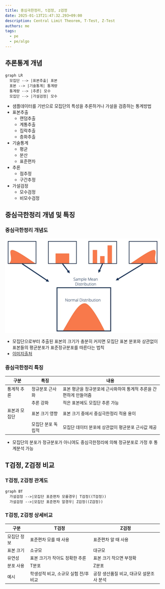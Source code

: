 ```yaml
---
title: 중심극한정리, t검정, z검정
date: 2025-01-13T21:47:32.293+09:00
description: Central Limit Theorem, T-Test, Z-Test
authors: me
tags:
  - pe
  - pe/algo 
---
```


## 추론통계 개념

```mermaid
graph LR
  모집단 --> |표본추출| 표본
  표본 --> |기술통계| 통계량
  통계량 --> |추론| 모수
  모집단 --> |가설검정| 모수
```

- 샘플데이터를 기반으로 모집단의 특성을 추론하거나 가설을 검증하는 통계방법
- 표본추출
  - 랜덤추출
  - 계통추출
  - 집락추출
  - 층화추출
- 기술통계
  - 평균
  - 분산
  - 표준편차
- 추론
  - 점추정
  - 구간추정
- 가설검정
  - 모수검정
  - 비모수검정

## 중심극한정리 개념 및 특징

### 중심극한정리 개념도

![CLT](./assets/clt.webp)

- 모집단으로부터 추출된 표본의 크기가 충분히 커지면 모집단 표본 분포와 상관없이 표본들의 평균분포가 표준정규분포를 따른다는 법칙
- [이미지출처](https://corporatefinanceinstitute.com/resources/data-science/central-limit-theorem/)

### 중심극한정리 특징

| 구분 | 특징 | 내용 |
| --- | --- | --- |
| 통계적 추론 | 정규분포 근사화 | 표본 평균을 정규분포에 근사화하여 통계적 추론을 간편하게 만들어줌 |
| | 추론 강화 | 적은 표본에도 모집단 추론 가능 |
| 표본과 모집단 | 표본 크기 영향 | 표본 크기 중에서 중심극한정리 적용 용이 |
| | 모집단 분포 독립적 | 모집단 데이터 분포에 상관없이 평균분포 근사값 제공 |

- 모집단의 분포가 정규분포가 아니여도 중심극한정리에 의해 정규분포로 가정 후 통계분석 가능

## T검정, Z검정 비교

### T검정, Z검정 관계도

```mermaid
graph BT
  가설검정 -->|모집단 표준편차 모를경우| T검정((T검정))
  가설검정 -->|모집단 표준편차 알경우| Z검정((Z검정))
```

### T검정, Z검정 상세비교

| 구분 | T검정 | Z검정 |
| --- | --- | --- |
| 모집단 정보 | 표준편차 모를 때 사용 | 표준편차 알 때 사용 |
| 표본 크기 | 소규모 | 대규모 |
| 유연성 | 표본 크기가 작아도 정확한 추론 | 표본 크기 작으면 부정확 |
| 분포 사용 | T분포 | Z분포 |
| 예시 | 학생성적 비교, 소규모 실험 전/후 비교 | 공장 생산품질 비교, 대규모 설문조사 분석 |
